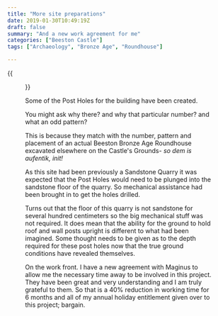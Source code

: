 ```yaml
---
title: "More site preparations"
date: 2019-01-30T10:49:19Z
draft: false
summary: "And a new work agreement for me"
categories: ["Beeston Castle"]
tags: ["Archaeology", "Bronze Age", "Roundhouse"]

---
```

{{<figure src="../postHoles.jpg" caption="Post Holes appear">}}

Some of the Post Holes for the building have been created.

You might ask why there? and why that particular number? and what an odd pattern?

This is because they match with the number, pattern and placement of an actual 
Beeston Bronze Age Roundhouse excavated elsewhere on the Castle's Grounds-  _so dem is aufentik, init!_ 

As this site had been previously a Sandstone Quarry it was expected that the Post Holes would need to be plunged 
into the sandstone floor of the quarry. So mechanical assistance had been brought in to get the holes drilled.

Turns out that the floor of this quarry is not sandstone for several hundred centimeters 
so the big mechanical 
stuff was not required. It does mean that the ability for the ground to hold roof and wall 
posts upright
is different to what had been imagined. Some thought needs to be given as to the depth 
required for these 
post holes now that the true ground conditions have revealed themselves.

On the work front. I have a new agreement with Maginus to allow me the necessary time away to be involved
in this project. They have been great and very understanding and I am truly grateful to them. So that is 
a 40% reduction in working time for 6 months and all of my annual holiday entitlement given over to 
this project; bargain.